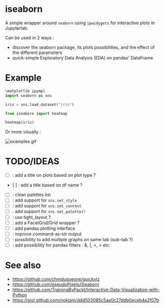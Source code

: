 # iseaborn

A simple wrapper around `seaborn` using `ipwidygets` for interactive plots in Jupyterlab.

Can be used in 2 ways :
 - discover the seaborn package, its plots possibilities, and the effect of the different parameters
 - quick-simple Exploratory Data Analysis (EDA) on pandas' DataFrame

# Example

```python
%matplotlib ipympl
import seaborn as sns

iris = sns.load_dataset("iris")

from iseaborn import heatmap

heatmap(iris)
```

Or more visually : 

![examples.gif](examples.gif)

# TODO/IDEAS
 - [ ] : add a title on plots based on plot type ?
 - [ ] : add a title based on df name ?
 - [ ] : clean palettes list
 - [ ] : add support for `sns.set_style`
 - [ ] : add support for `sns.set_context`
 - [ ] : add support for `sns.set_palette()`
 - [ ] : use tight_layout ?
 - [ ] : add a FacetGrid/Grid wrapper ?
 - [ ] : add pandas plotting interface
 - [ ] : improve command-as-str output
 - [ ] : possibility to add  multiple graphs on same tab (sub-tab ?)
 - [ ] : add possibility for pandas filters : &, |, <, > etc
 
# See also

 - https://github.com/chmduquesne/quickviz
 - https://github.com/pseudoPixels/iSeaborn
 - https://github.com/TrainingByPackt/Interactive-Data-Visualization-with-Python
 - https://gist.github.com/noklam/ddd503085c5aa0c27ddb0eceb4a2f07b


